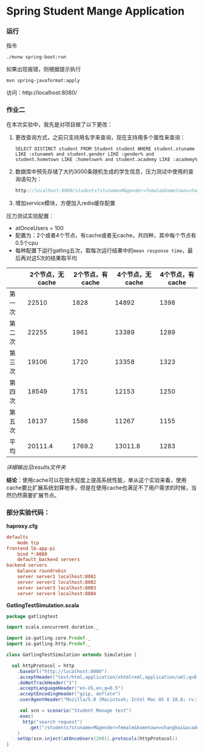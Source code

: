 # Spring Student Mange Application



### 运行

指令

```
./mvnw spring-boot:run
```

如果出现报错，则根据提示执行

```
mvn spring-javaformat:apply
```

访问：http://localhost:8080/



### 作业二

在本次实验中，我先是对项目做了以下更改：

1. 更改查询方式，之前只支持用名字来查询，现在支持用多个属性来查询：

   ```mysql
   SELECT DISTINCT student FROM Student student WHERE student.stuname LIKE :stuname% and student.gender LIKE :gender% and student.hometown LIKE :hometown% and student.academy LIKE :academy%
   ```

2. 数据库中预先存储了大约3000条随机生成的学生信息，压力测试中使用的查询语句为：

   ```scala
   http://localhost:8080/students?stuname=M&gender=female&hometown=shanghai&academy=sociology
   ```

3. 增加service模块，方便加入redis缓存配置



压力测试实验配置：

* atOnceUsers = 100
* 配置为：2个或者4个节点，有cache或者无cache，共四种，其中每个节点有0.5个cpu
* 每种配置下运行gatling五次，取每次运行结果中的`mean response time`，最后再对这5次的结果取平均

|        | 2个节点，无cache | 2个节点，有cache | 4个节点，无cache | 4个节点，有cache |
| ------ | ---------------- | ---------------- | ---------------- | ---------------- |
| 第一次 | 22510            | 1828             | 14892            | 1398             |
| 第二次 | 22255            | 1961             | 13389            | 1289             |
| 第三次 | 19106            | 1720             | 13358            | 1323             |
| 第四次 | 18549            | 1751             | 12153            | 1250             |
| 第五次 | 18137            | 1586             | 11267            | 1155             |
| 平均   | 20111.4          | 1769.2           | 13011.8          | 1283             |

*详细输出见results文件夹*



**结论**：使用cache可以在很大程度上提高系统性能，单从这个实验来看，使用cache要比扩展系统划算地多，但是在使用cache也满足不了用户需求的时候，当然仍然需要扩展节点。





### 部分实验代码：

**haproxy.cfg**

```cfg
defaults
    mode tcp
frontend lb-app-pi
    bind *:8080
    default_backend servers
backend servers
    balance roundrobin
    server server1 localhost:8081
    server server2 localhost:8082
    server server3 localhost:8083
    server server4 localhost:8084
```



**GatlingTestSimulation.scala**

```scala
package gatlingtest

import scala.concurrent.duration._

import io.gatling.core.Predef._
import io.gatling.http.Predef._

class GatlingTestSimulation extends Simulation {

  val httpProtocol = http
    .baseUrl("http://localhost:8080")
    .acceptHeader("text/html,application/xhtml+xml,application/xml;q=0.9,*/*;q=0.8")
    .doNotTrackHeader("1")
    .acceptLanguageHeader("en-US,en;q=0.5")
    .acceptEncodingHeader("gzip, deflate")
    .userAgentHeader("Mozilla/5.0 (Macintosh; Intel Mac OS X 10.8; rv:16.0) Gecko/20100101 Firefox/16.0")

     val scn = scenario("Student Manage test")
    .exec(
      http("search request")
        .get("/students?stuname=M&gender=female&hometown=shanghai&academy=sociology")
    )
    setUp(scn.inject(atOnceUsers(200)).protocols(httpProtocol))
}

```



